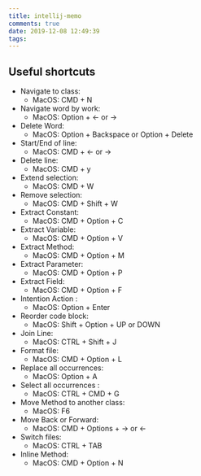 ```yaml
---
title: intellij-memo
comments: true
date: 2019-12-08 12:49:39
tags:
---
```


<!-- more -->

## Useful shortcuts
- Navigate to class:
  - MacOS: CMD + N
- Navigate word by work:
  - MacOS: Option + <- or ->
- Delete Word:
  - MacOS: Option + Backspace or Option + Delete
- Start/End of line:
  - MacOS: CMD + <- or ->
- Delete line:
  - MacOS: CMD + y
- Extend selection:
  - MacOS: CMD + W
- Remove selection:
  - MacOS: CMD + Shift + W
- Extract Constant:
  - MacOS: CMD + Option + C
- Extract Variable:
  - MacOS: CMD + Option + V
- Extract Method:
  - MacOS: CMD + Option + M
- Extract Parameter:
  - MacOS: CMD + Option + P
- Extract Field:
  - MacOS: CMD + Option + F
- Intention Action :
  - MacOS: Option + Enter
- Reorder code block:
  - MacOS: Shift + Option + UP or DOWN
- Join Line:
  - MacOS: CTRL + Shift + J
- Format file:
  - MacOS: CMD + Option + L
- Replace all occurrences:
  - MacOS: Option + A
- Select all occurrences :
  - MacOS: CTRL + CMD + G
- Move Method to another class:
  - MacOS: F6
- Move Back or Forward:
  - MacOS: CMD + Options + -> or <-
- Switch files:
  - MacOS: CTRL + TAB
- Inline Method:
  - MacOS: CMD + Option + N
